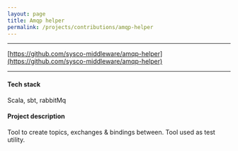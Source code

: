 ```yaml
---
layout: page
title: Amqp helper
permalink: /projects/contributions/amqp-helper
---
```


----
[https://github.com/sysco-middleware/amqp-helper](https://github.com/sysco-middleware/amqp-helper)  
 
****

#### Tech stack
Scala, sbt, rabbitMq

#### Project description
Tool to create topics, exchanges & bindings between. Tool used as test utility.
